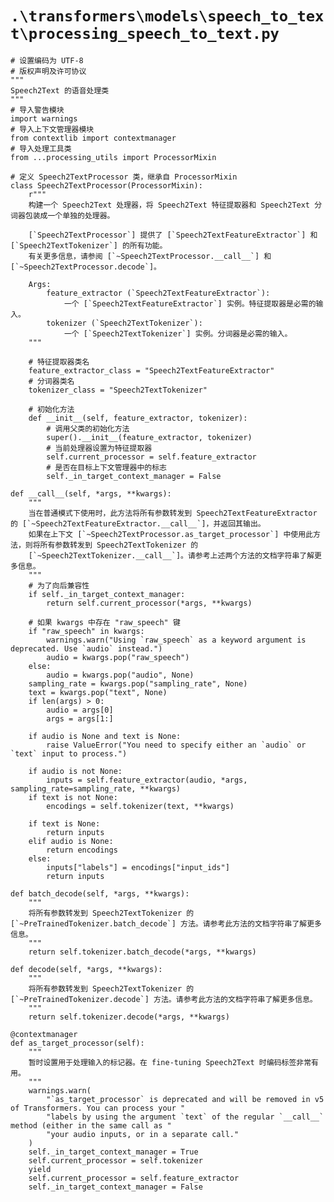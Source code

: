 # `.\transformers\models\speech_to_text\processing_speech_to_text.py`

```
# 设置编码为 UTF-8
# 版权声明及许可协议
"""
Speech2Text 的语音处理类
"""
# 导入警告模块
import warnings
# 导入上下文管理器模块
from contextlib import contextmanager
# 导入处理工具类
from ...processing_utils import ProcessorMixin

# 定义 Speech2TextProcessor 类，继承自 ProcessorMixin
class Speech2TextProcessor(ProcessorMixin):
    r"""
    构建一个 Speech2Text 处理器，将 Speech2Text 特征提取器和 Speech2Text 分词器包装成一个单独的处理器。

    [`Speech2TextProcessor`] 提供了 [`Speech2TextFeatureExtractor`] 和 [`Speech2TextTokenizer`] 的所有功能。
    有关更多信息，请参阅 [`~Speech2TextProcessor.__call__`] 和 [`~Speech2TextProcessor.decode`]。

    Args:
        feature_extractor (`Speech2TextFeatureExtractor`):
            一个 [`Speech2TextFeatureExtractor`] 实例。特征提取器是必需的输入。
        tokenizer (`Speech2TextTokenizer`):
            一个 [`Speech2TextTokenizer`] 实例。分词器是必需的输入。
    """

    # 特征提取器类名
    feature_extractor_class = "Speech2TextFeatureExtractor"
    # 分词器类名
    tokenizer_class = "Speech2TextTokenizer"

    # 初始化方法
    def __init__(self, feature_extractor, tokenizer):
        # 调用父类的初始化方法
        super().__init__(feature_extractor, tokenizer)
        # 当前处理器设置为特征提取器
        self.current_processor = self.feature_extractor
        # 是否在目标上下文管理器中的标志
        self._in_target_context_manager = False
``` 
    def __call__(self, *args, **kwargs):
        """
        当在普通模式下使用时，此方法将所有参数转发到 Speech2TextFeatureExtractor 的 [`~Speech2TextFeatureExtractor.__call__`]，并返回其输出。
        如果在上下文 [`~Speech2TextProcessor.as_target_processor`] 中使用此方法，则将所有参数转发到 Speech2TextTokenizer 的 
        [`~Speech2TextTokenizer.__call__`]。请参考上述两个方法的文档字符串了解更多信息。
        """
        # 为了向后兼容性
        if self._in_target_context_manager:
            return self.current_processor(*args, **kwargs)

        # 如果 kwargs 中存在 "raw_speech" 键
        if "raw_speech" in kwargs:
            warnings.warn("Using `raw_speech` as a keyword argument is deprecated. Use `audio` instead.")
            audio = kwargs.pop("raw_speech")
        else:
            audio = kwargs.pop("audio", None)
        sampling_rate = kwargs.pop("sampling_rate", None)
        text = kwargs.pop("text", None)
        if len(args) > 0:
            audio = args[0]
            args = args[1:]

        if audio is None and text is None:
            raise ValueError("You need to specify either an `audio` or `text` input to process.")

        if audio is not None:
            inputs = self.feature_extractor(audio, *args, sampling_rate=sampling_rate, **kwargs)
        if text is not None:
            encodings = self.tokenizer(text, **kwargs)

        if text is None:
            return inputs
        elif audio is None:
            return encodings
        else:
            inputs["labels"] = encodings["input_ids"]
            return inputs

    def batch_decode(self, *args, **kwargs):
        """
        将所有参数转发到 Speech2TextTokenizer 的 [`~PreTrainedTokenizer.batch_decode`] 方法。请参考此方法的文档字符串了解更多信息。
        """
        return self.tokenizer.batch_decode(*args, **kwargs)

    def decode(self, *args, **kwargs):
        """
        将所有参数转发到 Speech2TextTokenizer 的 [`~PreTrainedTokenizer.decode`] 方法。请参考此方法的文档字符串了解更多信息。
        """
        return self.tokenizer.decode(*args, **kwargs)

    @contextmanager
    def as_target_processor(self):
        """
        暂时设置用于处理输入的标记器。在 fine-tuning Speech2Text 时编码标签非常有用。
        """
        warnings.warn(
            "`as_target_processor` is deprecated and will be removed in v5 of Transformers. You can process your "
            "labels by using the argument `text` of the regular `__call__` method (either in the same call as "
            "your audio inputs, or in a separate call."
        )
        self._in_target_context_manager = True
        self.current_processor = self.tokenizer
        yield
        self.current_processor = self.feature_extractor
        self._in_target_context_manager = False
```